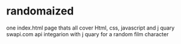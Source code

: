 # randomaized

one index.html page thats all cover Html, css, javascript and j quary
swapi.com api integarion with  j quary for a random film character 
